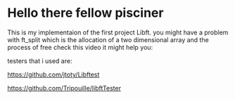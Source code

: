 # Hello there fellow pisciner

This is my implementaion of the first project Libft.
you might have a problem with ft_split which is the allocation of a two dimensional array and the process of free
check this video it might help you:


testers that i used are:

https://github.com/jtoty/Libftest

https://github.com/Tripouille/libftTester
